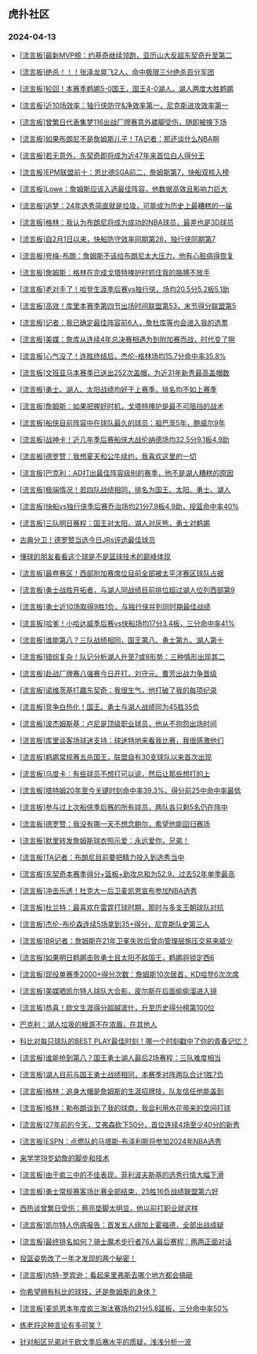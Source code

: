 ## 虎扑社区 
### 2024-04-13

+ [[流言板]最新MVP榜：约基奇继续领跑，亚历山大反超东契奇升至第二](https://bbs.hupu.com/625732246.html)

+ [[流言板]绝杀！！！张泽龙晃飞2人，命中极限三分绝杀百分军团](https://bbs.hupu.com/625733192.html)

+ [[流言板]轮回！本赛季鹈鹕5-0国王，国王4-0湖人，湖人两度大胜鹈鹕](https://bbs.hupu.com/625732525.html)

+ [[流言板]近10场效率：独行侠防守&净效率第一，尼克斯进攻效率第一](https://bbs.hupu.com/625732399.html)

+ [[流言板]曾繁日代表集梦116出战厂牌赛意外崴脚受伤，随即被换下场](https://bbs.hupu.com/625731538.html)

+ [[流言板]如果布朗尼不是詹姆斯儿子！TA记者：那还谈什么NBA啊](https://bbs.hupu.com/625732319.html)

+ [[流言板]若无意外，东契奇即将成为近47年来首位白人得分王](https://bbs.hupu.com/625731383.html)

+ [[流言板]EPM联盟前十：恩比德SGA前二，詹姆斯第7，快船双核入榜](https://bbs.hupu.com/625731163.html)

+ [[流言板]Lowe：詹姆斯应该入选最佳阵容，他数据高效且影响力巨大](https://bbs.hupu.com/625731792.html)

+ [[流言板]追梦：24年选秀简直就是垃圾，可能成为历史上最糟糕的一届](https://bbs.hupu.com/625730363.html)

+ [[流言板]格林：我认为布朗尼将成为成功的NBA球员，最差也是3D球员](https://bbs.hupu.com/625730088.html)

+ [[流言板]自2月1日以来，快船防守效率同期第26，独行侠同期第7](https://bbs.hupu.com/625731895.html)

+ [[流言板]夸梅-布朗：詹姆斯不该给布朗尼太大压力，他有心脏病得恢复](https://bbs.hupu.com/625730837.html)

+ [[流言板]詹姆斯：格林在完成戈塔特掩护时抓住我的胳膊不放手](https://bbs.hupu.com/625733241.html)

+ [[流言板]老对手了！哈登生涯季后赛vs独行侠，场均20.5分5.2板5.1助](https://bbs.hupu.com/625730119.html)

+ [[流言板]高效！库里本赛季第四节出场时间联盟第53，末节得分联盟第5](https://bbs.hupu.com/625729722.html)

+ [[流言板]记者：我已确定最佳阵容前6人，詹杜库等也会进入我的选票](https://bbs.hupu.com/625729649.html)

+ [[流言板]美媒：詹库从连续4年总决赛相遇为到附加赛而战，时代变了啊](https://bbs.hupu.com/625728475.html)

+ [[流言板]心气没了！连胜终结后，杰伦-格林场均15.7分命中率35.8%](https://bbs.hupu.com/625733047.html)

+ [[流言板]文班亚马本赛季已送出252次盖帽，为近31年新秀最高盖帽数](https://bbs.hupu.com/625732946.html)

+ [[流言板]勇士、湖人、太阳战绩均好于上赛季，排名均不如上赛季](https://bbs.hupu.com/625728213.html)

+ [[流言板]詹姆斯：如果把握好时机，戈塔特掩护是最不可阻挡的战术](https://bbs.hupu.com/625732954.html)

+ [[流言板]船侠目前阵容中在球队最久的球员：祖巴茨5年，鲍威尔9年](https://bbs.hupu.com/625728542.html)

+ [[流言板]战神卡！近几年季后赛船侠大战伦纳德场均32.5分9.1板4.9助](https://bbs.hupu.com/625727948.html)

+ [[流言板]德罗赞：我想夏天和公牛续约，我喜欢这里的一切](https://bbs.hupu.com/625731889.html)

+ [[流言板]巴克利：AD打出最佳阵容级别的赛季，他不是湖人糟糕的原因](https://bbs.hupu.com/625728902.html)

+ [[流言板]极端情况！若四队战绩相同，排名为国王、太阳、勇士、湖人](https://bbs.hupu.com/625726778.html)

+ [[流言板]快船vs独行侠季后赛乔治场均21分7.9板4.9助，投篮命中率40%](https://bbs.hupu.com/625728190.html)

+ [[流言板]三队明日赛程：国王对太阳，湖人对灰熊，勇士对鹈鹕](https://bbs.hupu.com/625727021.html)

+ [古典分卫！德罗赞当选今日JRs评选最佳球员](https://bbs.hupu.com/625730278.html)

+ [懂球的朋友看看这个球是不是篮球技术的巅峰体现](https://bbs.hupu.com/625727963.html)

+ [[流言板]最卷赛区！西部附加赛席位目前全部被太平洋赛区球队占据](https://bbs.hupu.com/625726762.html)

+ [[流言板]勇士战胜开拓者，与湖人同战绩目前排位超过湖人位列西部第9](https://bbs.hupu.com/625725719.html)

+ [[流言板]勇士近10场取得9胜1负，与独行侠并列同时期最佳战绩](https://bbs.hupu.com/625726460.html)

+ [[流言板]哈爹！小哈达威季后赛vs快船场均17分3.4板，三分命中率41%](https://bbs.hupu.com/625731345.html)

+ [[流言板]谁能第八？三队战绩相同，国王第八、勇士第九、湖人第十](https://bbs.hupu.com/625726327.html)

+ [[流言板]错综复杂！队记分析湖人升至7或8形势：三种情形出现其二](https://bbs.hupu.com/625726654.html)

+ [[流言板]赴战厂牌赛八强赛今日开打，刘守元、曹芳出战力争晋级](https://bbs.hupu.com/625728670.html)

+ [[流言板]诺维茨基打趣东契奇：我很生气，他打破了我的每项纪录](https://bbs.hupu.com/625729029.html)

+ [[流言板]竞争白热化！国王、勇士与湖人战绩同为45胜35负](https://bbs.hupu.com/625725996.html)

+ [[流言板]波杰姆斯基：卢尼是顶级职业球员，他从不抱怨出场时间](https://bbs.hupu.com/625730164.html)

+ [[流言板]库里谈客场球迷支持：球迷特地来看我比赛，我很感激他们](https://bbs.hupu.com/625729914.html)

+ [[流言板]鹈鹕常规赛五杀国王，联盟自有30支球队以来首次出现](https://bbs.hupu.com/625731116.html)

+ [[流言板]乌度卡：有些球员不想打可以说，然后让那些想打的上](https://bbs.hupu.com/625725381.html)

+ [[流言板]塔特姆20年至今关键时刻命中率39.3%，得分前25中命中率最低](https://bbs.hupu.com/625725472.html)

+ [[流言板]参与过上次船侠季后赛的所有球员，两队各只剩5名仍在阵中](https://bbs.hupu.com/625728317.html)

+ [[流言板]德罗赞：我没有哪一天不想念鲍尔，希望他能回归赛场](https://bbs.hupu.com/625731961.html)

+ [[流言板]默里转发詹姆斯球衣照示爱：永远爱你，兄弟！](https://bbs.hupu.com/625725065.html)

+ [[流言板]TA记者：布朗尼目前要把精力投入到选秀当中](https://bbs.hupu.com/625732267.html)

+ [[流言板]东契奇本赛季得分+篮板+助攻总和为52.9，过去52年单季最高](https://bbs.hupu.com/625725084.html)

+ [[流言板]冲击乐透！杜克大一后卫麦凯恩宣布参加NBA选秀](https://bbs.hupu.com/625733266.html)

+ [[流言板]杜兰特：最喜欢在雷霆打球时期，那时与多支王朝球队对抗](https://bbs.hupu.com/625724364.html)

+ [[流言板]杰伦-布伦森连续5场拿到35+得分，尼克斯队史第三人](https://bbs.hupu.com/625732448.html)

+ [[流言板]BR记者：詹姆斯在21年卫冕失败后曾向管理层施压交易来威少](https://bbs.hupu.com/625723152.html)

+ [[流言板]如果明日鹈鹕击败勇士且太阳不敌国王，鹈鹕将锁定西6](https://bbs.hupu.com/625726362.html)

+ [[流言板]现役单赛季2000+得分次数：詹姆斯10次居首，KD哈登6次次席](https://bbs.hupu.com/625731452.html)

+ [[流言板]美媒晒凯尔特人球队大合影，皮尔斯在后面偷偷溜进入镜](https://bbs.hupu.com/625731292.html)

+ [[流言板]恭喜！欧文生涯得分超越波什，升至历史得分榜第100位](https://bbs.hupu.com/625731286.html)

+ [巴克利：湖人垃圾的根源不在浓眉，在其他人](https://bbs.hupu.com/625729488.html)

+ [科比对每只球队的BEST PLAY最佳时刻！哪一个时刻戳中了你的青春记忆？](https://bbs.hupu.com/625724117.html)

+ [[流言板]谁能抢到第八？国王勇士湖人最后2场赛程：三队难度相当](https://bbs.hupu.com/625733527.html)

+ [[流言板]湖人目前与国王勇士战绩相同，本赛季对阵两队合计1胜7负](https://bbs.hupu.com/625732979.html)

+ [[流言板]格林：追身大帽是詹姆斯的生涯招牌技，队友信任他能盖到](https://bbs.hupu.com/625733602.html)

+ [[流言板]格林：勒布朗谈到了我的球商，我会利用水花带来的空间打球](https://bbs.hupu.com/625733444.html)

+ [[流言板]27年前的今天，艾弗森砍下50分，首位连续4场至少40分的新秀](https://bbs.hupu.com/625733785.html)

+ [[流言板]ESPN：点燃队的马塔斯-布泽利斯将参加2024年NBA选秀](https://bbs.hupu.com/625733769.html)

+ [来学学19岁幼詹的脚步和技术](https://bbs.hupu.com/625733082.html)

+ [[流言板]由于疯三中的不佳表现，菲利波夫斯基的选秀行情大幅下滑](https://bbs.hupu.com/625733179.html)

+ [[流言板]勇士常规赛客场比赛全部结束，25胜16负战绩联盟第六好](https://bbs.hupu.com/625731541.html)

+ [西热谈曾繁日受伤：蔡亮垫脚太明显，他以前打职业就这样](https://bbs.hupu.com/625734173.html)

+ [[流言板]凯尔特人伤病报告：首发五人组加上霍福德，全部出战成疑](https://bbs.hupu.com/625734135.html)

+ [[流言板]最终排名如何？骑士魔术步行者76人最后赛程：两两正面对话](https://bbs.hupu.com/625733587.html)

+ [投篮姿势改了一年才发现的两个秘密！](https://bbs.hupu.com/625732987.html)

+ [[流言板]内特-罗宾逊：看起来里弗斯去哪个地方都会搞砸](https://bbs.hupu.com/625734287.html)

+ [你希望拥有科比的球技，还是詹姆斯的身体？](https://bbs.hupu.com/625733992.html)

+ [[流言板]麦凯恩本年度疯三淘汰赛场均21分5.8篮板，三分命中率50%](https://bbs.hupu.com/625733380.html)

+ [练老将这种言论有多可笑？](https://bbs.hupu.com/625727547.html)

+ [针对船区兄弟对于欧文季后赛水平的质疑，浅浅分析一波](https://bbs.hupu.com/625733894.html)

